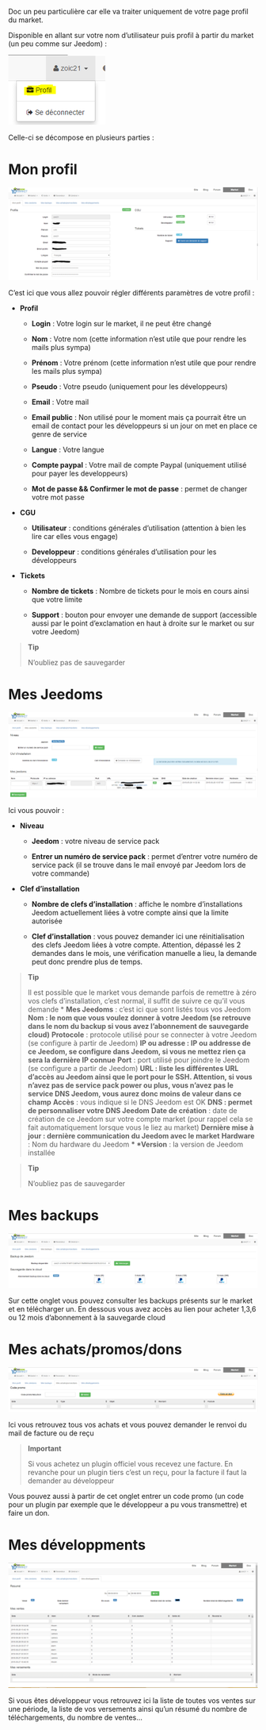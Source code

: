 Doc un peu particulière car elle va traiter uniquement de votre page
profil du market.

Disponible en allant sur votre nom d’utilisateur puis profil à partir du
market (un peu comme sur Jeedom) :

![](../images/market.png)

Celle-ci se décompose en plusieurs parties :

Mon profil
==========

![](../images/market1.png)

C’est ici que vous allez pouvoir régler différents paramètres de votre
profil :

-   **Profil**

    -   **Login** : Votre login sur le market, il ne peut être changé

    -   **Nom** : Votre nom (cette information n’est utile que pour
        rendre les mails plus sympa)

    -   **Prénom** : Votre prénom (cette information n’est utile que
        pour rendre les mails plus sympa)

    -   **Pseudo** : Votre pseudo (uniquement pour les développeurs)

    -   **Email** : Votre mail

    -   **Email public** : Non utilisé pour le moment mais ça pourrait
        être un email de contact pour les développeurs si un jour on met
        en place ce genre de service

    -   **Langue** : Votre langue

    -   **Compte paypal** : Votre mail de compte Paypal (uniquement
        utilisé pour payer les developpeurs)

    -   **Mot de passe && Confirmer le mot de passe** : permet de
        changer votre mot passe

-   **CGU**

    -   **Utilisateur** : conditions générales d’utilisation (attention
        à bien les lire car elles vous engage)

    -   **Developpeur** : conditions générales d’utilisation pour les
        développeurs

-   **Tickets**

    -   **Nombre de tickets** : Nombre de tickets pour le mois en cours
        ainsi que votre limite

    -   **Support** : bouton pour envoyer une demande de support
        (accessible aussi par le point d’exclamation en haut à droite
        sur le market ou sur votre Jeedom)

> **Tip**
>
> N’oubliez pas de sauvegarder

Mes Jeedoms
===========

![](../images/market2.png)

Ici vous pouvoir :

-   **Niveau**

    -   **Jeedom** : votre niveau de service pack

    -   **Entrer un numéro de service pack** : permet d’entrer votre
        numéro de service pack (il se trouve dans le mail envoyé par
        Jeedom lors de votre commande)

-   **Clef d’installation**

    -   **Nombre de clefs d’installation** : affiche le nombre
        d’installations Jeedom actuellement liées à votre compte ainsi
        que la limite autorisée

    -   **Clef d’installation** : vous pouvez demander ici une
        réinitialisation des clefs Jeedom liées à votre compte.
        Attention, dépassé les 2 demandes dans le mois, une vérification
        manuelle a lieu, la demande peut donc prendre plus de temps.

> **Tip**
>
> Il est possible que le market vous demande parfois de remettre à zéro
> vos clefs d’installation, c’est normal, il suffit de suivre ce qu’il
> vous demande \* **Mes Jeedoms** : c’est ici que sont listés tous vos
> Jeedom ****Nom** : le nom que vous voulez donner à votre Jeedom (se
> retrouve dans le nom du backup si vous avez l’abonnement de sauvegarde
> cloud)** **Protocole** : protocole utilisé pour se connecter à votre
> Jeedom (se configure à partir de Jeedom) ****IP ou adresse** : IP ou
> addresse de ce Jeedom, se configure dans Jeedom, si vous ne mettez
> rien ça sera la dernière IP connue** **Port** : port utilisé pour
> joindre le Jeedom (se configure a partir de Jeedom) ****URL** : liste
> les différentes URL d’accès au Jeedom ainsi que le port pour le SSH.
> Attention, si vous n’avez pas de service pack power ou plus, vous
> n’avez pas le service DNS Jeedom, vous aurez donc moins de valeur dans
> ce champ** **Accès** : vous indique si le DNS Jeedom est OK ****DNS**
> : permet de personnaliser votre DNS Jeedom** **Date de création** :
> date de création de ce Jeedom sur votre compte market (pour rappel
> cela se fait automatiquement lorsque vous le liez au market)
> ****Dernière mise à jour** : dernière communication du Jeedom avec le
> market** **Hardware** : Nom du hardware du Jeedom **\* \*Version** :
> la version de Jeedom installée

> **Tip**
>
> N’oubliez pas de sauvegarder

Mes backups
===========

![](../images/market3.png)

Sur cette onglet vous pouvez consulter les backups présents sur le
market et en télécharger un. En dessous vous avez accès au lien pour
acheter 1,3,6 ou 12 mois d’abonnement à la sauvegarde cloud

Mes achats/promos/dons
======================

![](../images/market4.png)

Ici vous retrouvez tous vos achats et vous pouvez demander le renvoi du
mail de facture ou de reçu

> **Important**
>
> Si vous achetez un plugin officiel vous recevez une facture. En
> revanche pour un plugin tiers c’est un reçu, pour la facture il faut
> la demander au développeur

Vous pouvez aussi à partir de cet onglet entrer un code promo (un code
pour un plugin par exemple que le développeur a pu vous transmettre) et
faire un don.

Mes développments
=================

![](../images/market5.png)

Si vous êtes développeur vous retrouvez ici la liste de toutes vos
ventes sur une période, la liste de vos versements ainsi qu’un résumé du
nombre de téléchargements, du nombre de ventes…

